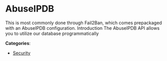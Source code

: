 # AbuseIPDB


This is most commonly done through Fail2Ban, which comes prepackaged with an AbuseIPDB configuration. Introduction The AbuseIPDB API allows you to utilize our database programmatically



**Categories**:

- [Security](https://github.com/apis-list/apis-list#security)



